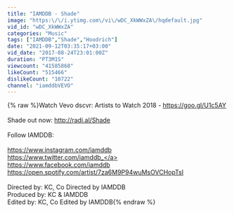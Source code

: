 ```yaml
---
title: "IAMDDB - Shade"
image: "https:\/\/i.ytimg.com\/vi\/wDC_XkWWxZA\/hqdefault.jpg"
vid_id: "wDC_XkWWxZA"
categories: "Music"
tags: ["IAMDDB","Shade","Hoodrich"]
date: "2021-09-12T03:35:17+03:00"
vid_date: "2017-08-24T23:01:00Z"
duration: "PT3M1S"
viewcount: "41585868"
likeCount: "515466"
dislikeCount: "10722"
channel: "iamddbVEVO"
---
```

{% raw %}Watch Vevo dscvr: Artists to Watch 2018 - <a rel="nofollow" target="blank" href="https://goo.gl/U1c5AY">https://goo.gl/U1c5AY</a><br /><br />Shade out now: <a rel="nofollow" target="blank" href="http://radi.al/Shade">http://radi.al/Shade</a><br /> <br />Follow IAMDDB:<br /> <br /><a rel="nofollow" target="blank" href="https://www.instagram.com/iamddb">https://www.instagram.com/iamddb</a><br /><a rel="nofollow" target="blank" href="https://www.twitter.com/iamddb_">https://www.twitter.com/iamddb_</a><br /><a rel="nofollow" target="blank" href="https://www.facebook.com/iamddb">https://www.facebook.com/iamddb</a><br /><a rel="nofollow" target="blank" href="https://open.spotify.com/artist/7za6M9P94wuMsOVCHopTsI">https://open.spotify.com/artist/7za6M9P94wuMsOVCHopTsI</a><br /> <br />Directed by: KC, Co Directed by IAMDDB<br />Produced by: KC &amp; IAMDDB<br />Edited by: KC, Co Edited by IAMDDB{% endraw %}
